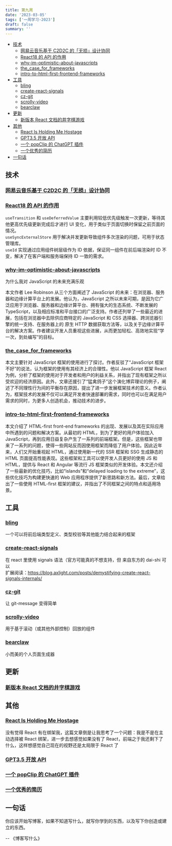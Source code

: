 ```yaml
---
title: 第九周
date: '2023-03-05'
tags: ['一周学习-2023']
draft: false
summary: ''
---
```


- [技术](#技术)
  - [网易云音乐基于 C2D2C 的「无损」设计协同](#网易云音乐基于-c2d2c-的无损设计协同)
  - [React18 的 API 的作用](#react18-的-api-的作用)
  - [why-im-optimistic-about-javascripts](#why-im-optimistic-about-javascripts)
  - [the_case_for_frameworks](#the_case_for_frameworks)
  - [intro-to-html-first-frontend-frameworks](#intro-to-html-first-frontend-frameworks)
- [工具](#工具)
  - [bling](#bling)
  - [create-react-signals](#create-react-signals)
  - [cz-git](#cz-git)
  - [scrolly-video](#scrolly-video)
  - [bearclaw](#bearclaw)
- [更新](#更新)
  - [新版本 React 文档的井字棋游戏](#新版本-react-文档的井字棋游戏)
- [其他](#其他)
  - [React Is Holding Me Hostage](#react-is-holding-me-hostage)
  - [GPT3.5 开放 API](#gpt35-开放-api)
  - [一个 popClip 的 ChatGPT 插件](#一个-popclip-的-chatgpt-插件)
  - [一个优秀的简历](#一个优秀的简历)
- [一句话](#一句话)

## 技术

### [网易云音乐基于 C2D2C 的「无损」设计协同](https://juejin.cn/post/7205016004924293157)

### [React18 的 API 的作用](https://mp.weixin.qq.com/s/AchpLTDuTu5toGg2iNsrdw)

`useTransition` 和 `useDeferredValue` 主要利用较低优先级触发一次更新，等待其他更高优先级更新完成后才进行 UI 变化，用于类似于页面切换时保留之前页面的情况。  
`useSyncExternalStore` 用于解决并发更新导致组件多次渲染的问题，可用于状态管理库。  
`useId` 实现通过应用组件树层级作为 ID 依据，保证同一组件在前后端渲染时 ID 不变，解决了在客户端和服务端保持 ID 一致的需求。

### [why-im-optimistic-about-javascripts](https://leerob.substack.com/p/why-im-optimistic-about-javascripts)

为什么我对 JavaScript 的未来充满乐观

本文作者 Lee Robinson 从三个方面阐述了 JavaScript 的未来：在浏览器、服务器和边缘计算平台上的发展。他认为，JavaScript 之所以未来可期，是因为它广泛应用于浏览器、服务器和边缘计算平台、拥有强大的生态系统、不断发展的 TypeScript，以及相应标准和平台接口的广泛支持。作者还列举了一些最近的进展，包括在浏览器中去除供应商特定的 JavaScript 和 CSS 选择器、跨浏览器引擎的统一支持、在服务器上的 原生 HTTP 数据获取方法等，以及关于边缘计算平台的解决方案。作者建议开发人员重视这些进展，从而更加轻松、高效地实现“学一次，到处编写”的目标。

### [the_case_for_frameworks](https://seldo.com/posts/the_case_for_frameworks)

本文主要针对 JavaScript 框架的使用进行了探讨。作者反驳了“JavaScript 框架不好”的说法，认为框架的使用有其经济上的合理性。他以 JavaScript 框架 React 为例，分析了框架的使用对于开发者和用户的利益关系，并指出了现有框架之所以受欢迎的经济原因。此外，文章还援引了“猛禽鸽子”这个演化博弈理论的例子，阐述了不同理性行为间的平衡存在原因，提出了进一步发展框架技术的意义。作者认为，框架技术的发展不仅可以满足开发者快速部署的需求，同时也可以在满足用户需求的同时，为更多人创造机会，推动技术的进步。

### [intro-to-html-first-frontend-frameworks](https://www.sitepen.com/blog/intro-to-html-first-frontend-frameworks)

本文介绍了 HTML-first front-end frameworks 的出现、发展以及其在实际应用中所遇到的问题和解决方案。从最初的 HTML，到为了更好的用户体验加入 JavaScript，再到应用日益复杂产生了一系列的前端框架。但是，这些框架也带来了一系列的问题，使得一些网站反而因使用框架而降低了用户体验。因此近年来，人们又开始重视起 HTML，通过使用新一代的 SSR 框架和 SSG 生成静态的 HTML 页面提高性能表现。这些框架和工具可以使开发人员更好的使用 JS 和 HTML，提供与 React 和 Angular 等流行 JS 框架类似的开发体验。本文还介绍了一些最新的优化技巧，比如“islands”和“delayed loading to the extreme”，这些优化技巧为构建更快速的 Web 应用程序提供了新思路和新方法。最后，文章给出了一些使用 HTML-first 框架的建议，并指出了不同框架之间的特点和适用场景。

## 工具

### [bling](https://github.com/TanStack/bling)

一个可以将前后端类型定义、类型校验等其他能力结合起来的框架

### [create-react-signals](https://github.com/dai-shi/create-react-signals)

在 react 里使用 signals 语法（官方可能真的不想支持，但 来自东方的 dai-shi 可以  
扩展阅读：https://blog.axlight.com/posts/demystifying-create-react-signals-internals/

### [cz-git](https://github.com/Zhengqbbb/cz-git)

让 git-message 变得简单

### [scrolly-video](https://github.com/dkaoster/scrolly-video)

用于基于滚动（或其他外部控制）回放的组件

### [bearclaw](https://github.com/donuts-are-good/bearclaw)

小而美的个人页面生成器

## 更新

### [新版本 React 文档的井字棋游戏](https://beta.reactjs.org/learn/tutorial-tic-tac-toe)

## 其他

### [React Is Holding Me Hostage](https://emnudge.dev/blog/react-hostage)

没有觉得 React 有在绑架我，这篇文章倒是让我思考了一个问题：我是不是在主动选择被 React 绑架，进一步去想感觉如果没有了 React，前端之于我还剩下了什么，这样想感觉自己现在的视野还是太局限于 React 了

### [GPT3.5 开放 API](https://openai.com/blog/introducing-chatgpt-and-whisper-apis)

### [一个 popClip 的 ChatGPT 插件](https://forum.popclip.app/t/a-popclip-extension-for-chatgpt/1283/2)

### [一个优秀的简历](https://resume.jeffescalante.com/)

## 一句话

你应该开始写博客，如果不知道写什么，就写你学到的东西，以及写下你创造或建立的东西。

-- 《博客写什么》
